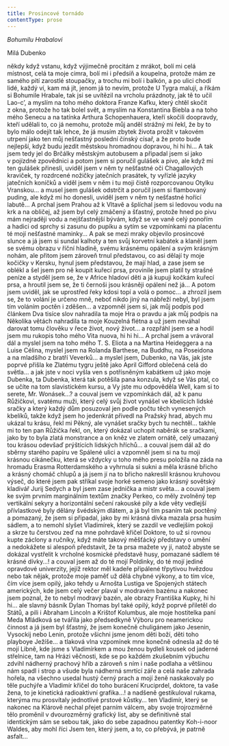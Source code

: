 ```yaml
---
title: Prosincové tornádo
contentType: prose
---
```


_Bohumilu Hrabalovi_

  

Milá Dubenko

někdy když vstanu, když výjimečně procitám z mrákot, bolí mi celá místnost, celá ta moje cimra, bolí mi i předsíň a koupelna, protože mám ze samého pití zarostlé stoupačky, a trochu mi bolí i balkón, a po ulici chodí lidé, každý ví, kam má jít, jenom já to nevím, protože U Tygra malují, a říkám si Bohumile Hrabale, tak jsi se uvítězil na vrcholu prázdnoty, jak tě to učil Lao-c’, a myslím na toho mého doktora Franze Kafku, který chtěl skočit z okna, protože ho tak bolel svět, a myslím na Konstantina Biebla a na toho mého Senecu a na tatínka Arthura Schopenhauera, kteří skočili doopravdy, kteří udělali to, co já nemohu, protože můj anděl strážný mi řekl, že by to bylo málo odejít tak lehce, že já musím zbytek života prožít v takovém utrpení jako ten můj nešťastný poslední čínský císař, a že proto bude nejlepší, když budu jezdit městskou hromadnou dopravou, hi hi hi… A tak jsem tedy jel do Brčálky městským autobusem a připadal jsem si jako v pojízdné zpovědnici a potom jsem si poručil gulášek a pivo, ale když mi ten gulášek přinesli, uviděl jsem v něm ty nešťastné oči Chagallových kraviček, ty rozdrcené nožičky jatečních prasátek, ty vyřízlé jazyky jatečních koníčků a viděl jsem v něm i tu moji čistě rozporcovanou Otylku Vranskou… a musel jsem gulášek odstrčit a poručil jsem si flambovaný puding, ale když mi ho donesli, uviděl jsem v něm ty nešťastné hořící labutě… A prchal jsem Prahou až k Vltavě a šplíchal jsem si ledovou vodu na krk a na obličej, až jsem byl celý zmáčený a šťastný, protože hned po pivu mám nejraději vodu a nejšťastnější bývám, když se ve vaně celý ponořím a hadici od sprchy si zasunu do pupíku a sytím se vzpomínkami na placentu té mojí nešťastné maminky… A pak se mezi mraky objevilo prosincové slunce a já jsem si sundal kalhoty a ten svůj korvetní kabátek a klaněl jsem se svému obrazu v říční hladině, svému krásnému opálení a svým krásným nohám, ale přitom jsem zároveň trnul představou, co asi dělají ty moje kočičky v Kersku, hynul jsem představou, že mají hlad, a zase jsem se oblékl a šel jsem pro ně koupit kuřecí prsa, provinile jsem platil ty strašné peníze a styděl jsem se, že v Africe hladoví děti a já kupuji kočkám kuřecí prsa, a hroutil jsem se, že ti černoši jsou krásněji opálení než já… A potom jsem uviděl, jak se uprostřed řeky kdosi topí a volá o pomoc… a zhrozil jsem se, že to volání je určeno mně, neboť nikdo jiný na nábřeží nebyl, byl jsem tím voláním poctěn i zděšen… a vzpomněl jsem si, jak můj podpis pod článkem Dva tisíce slov nahradila ta moje Hra o pravdu a jak můj podpis na Několika větách nahradila ta moje Kouzelná flétna a už jsem neváhal darovat tomu člověku v řece život, nový život… a rozpřáhl jsem se a hodil jsem mu rukopis toho mého Vita nuova, hi hi hi… A prchal jsem a vrávoral dál a myslel jsem na toho mého T. S. Eliota a na Martina Heideggera a na Luise Célina, myslel jsem na Rolanda Barthese, na Buddhu, na Poseidona a na mladšího z bratří Veverků… a myslel jsem, Dubenko, na Vás, jak jste poprvé přišla ke Zlatému tygru ještě jako April Gifford oblečená celá do světla… a jak jste v noci vyšla ven s potřísněným kabátkem už jako moje Dubenka, ta Dubenka, která tak potěšila pana konzula, když se Vás ptal, co se učíte na tom slavistickém kursu, a Vy jste mu odpověděla Well, kam si to serete, Mr. Wonásek…? a couval jsem ve vzpomínkách dál, až k panu Růžičkovi, svatému muži, který celý svůj život vynášel ve kbelících lidské sračky a který každý dům posuzoval jen podle počtu těch vynesených kbelíků, takže když jsem ho jedenkrát přivedl na Pražský hrad, abych mu ukázal tu krásu, řekl mi Pěkný, ale vynášet sračky bych tu nechtěl… takhle mi to ten pan Růžička řekl, on, který dokázal uchopit naběrák se sračkami, jako by to byla zlatá monstrance a on kněz ve zlatem ornátě, celý umazaný tou krásou odevšaď prýštících lidských hříchů… a couval jsem dál až do sběrny starého papíru ve Spálené ulici a vzpomněl jsem si na tu moji krásnou cikánečku, která se vždycky u toho mého presu položila na záda na hromadu Erasma Rotterdamského a vyhrnula si sukni a měla krásné břicho a krásný chomáč chlupů a já jsem jí na to břicho nakreslil krásnou kruhovou výseč, do které jsem pak stříkal svoje horké semeno jako krásný sovětský kladivář Jurij Sedych a byl jsem zase jednička a mistr světa… a couval jsem ke svým prvním marginálním textům značky Perkeo, co měly zvolněný tep vertikální sekyry a horizontální sečení rakouské pily a kde věty vedlejší přívlastkové byly dělány švédským dlátem, a já byl tím psaním tak poctěný a pomazaný, že jsem si připadal, jako by mi krásná dívka mazala prsa husím sádlem, a to nemohl slyšet Vladimírek, který se zazdil ve vedlejším pokoji a skrze tu čerstvou zeď na mne pohrdavě křičel Doktore, to už si rovnou kupte záclony a ručníky, když máte takový měšťácký představy o umění a nedokážete si alespoň představit, že ta prsa mažete vy jí, natož abyste se dokázal vystřelit k vrcholné kosmické představě husy, pomazané sádlem té krásné dívky…! a couval jsem až do té mojí Poldinky, do té mojí jediné opravdové univerzity, jejíž rektor měl kadeře připálené třpytivou hvězdou nebo tak nějak, protože moje paměť už dělá chybné výkony, a to tím více, čím více jsem opilý, jako tehdy u Arnošta Lustiga ve Spojených státech amerických, kde jsem celý večer plaval v modravém bazénu a nakonec jsem poznal, že to nebyl modravý bazén, ale obrazy Františka Kupky, hi hi hi… ale slavný básník Dylan Thomas byl také opilý, když poprvé přiletěl do Států, a pili i Abraham Lincoln a Krištof Kolumbus, ale moje hostitelka paní Meda Mládková se tvářila jako předsedkyně Výboru pro ne­americkou činnost a já jsem byl šťastný, že jsem konečně chuligánem jako Jesenin, Vysockij nebo Lenin, protože všichni jsme jenom děti boží, děti toho playboye Ježíše… a tlaková vlna vzpomínek mne konečně odnesla až do té mojí Libně, kde jsme s Vladimírkem a mou ženou bydleli kousek od jaderné střelnice, tam na Hrázi věčnosti, kde se po každém zkušebním výbuchu zdvihl nádherný prachový hřib a zároveň s ním i naše podlaha a většinou nám spadl i strop a všude byla nádherná smrtící záře a celá naše zahrada hořela, na všechno usedal hustý černý prach a mojí ženě naskakovaly po těle puchýře a Vladimír křičel do toho burácení Kruciprdel, doktore, ta vaše žena, to je kinetická radioaktivní grafika…! a nadšeně gestikuloval rukama, kterýma mu prosvítaly jednotlivé prstové kůstky… ten Vladimír, který se nakonec na Klárově nechal přejet parním válcem, aby svoje trojrozměrné tělo proměnil v dvourozměrný grafický list, aby se definitivně stal identickým sám se sebou tak, jako do sebe zapadnou patentky Koh-i-noor Waldes, aby mohl říci Jsem ten, který jsem, a to, co přebývá, je patrně asfalt…
